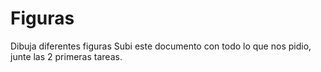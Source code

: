 # Figuras
Dibuja diferentes figuras
Subi este documento con todo lo que nos pidio, junte las 2 primeras tareas.
